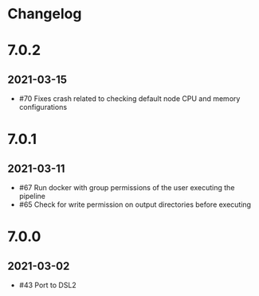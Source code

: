 # Changelog

# 7.0.2
## 2021-03-15
* #70 Fixes crash related to checking default node CPU and memory configurations

# 7.0.1
## 2021-03-11
* #67 Run docker with group permissions of the user executing the pipeline
* #65 Check for write permission on output directories before executing

# 7.0.0
## 2021-03-02
* #43 Port to DSL2
